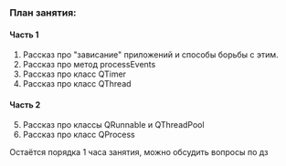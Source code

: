 ### План занятия:

#### Часть 1

1. Рассказ про "зависание" приложений и способы борьбы с этим.
2. Рассказ про метод processEvents
3. Рассказ про класс QTimer
4. Рассказ про класс QThread

#### Часть 2

5. Рассказ про классы QRunnable и QThreadPool
6. Рассказ про класс QProcess

Остаётся порядка 1 часа занятия, можно обсудить вопросы по дз
